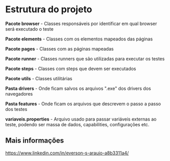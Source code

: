 # Estrutura do projeto


**Pacote browser** - Classes responsáveis por identificar em qual browser será executado o teste

**Pacote elements** - Classes com os elementos mapeados das páginas

**Pacote pages** - Classes com as páginas mapeadas

**Pacote runner** - Classes runners que são utilizadas para executar os testes

**Pacote steps** - Classes com steps que devem ser executados

**Pacote utils** - Classes utilitárias

**Pasta drivers** - Onde ficam salvos os arquivos ".exe" dos drivers dos navegadores

**Pasta features** - Onde ficam os arquivos que descrevem o passo a passo dos testes

**variaveis.properties** - Arquivo usado para passar variáveis externas ao teste, podendo ser massa de dados, capabilities, configurações etc.


## Mais informações

https://www.linkedin.com/in/everson-s-araujo-a8b3311a4/
